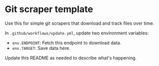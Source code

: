 # Git scraper template

Use this for simple git scrapers that download and track files over time.

In `.github/workflows/update.yml`, update two environment variables:

- `env.ENDPOINT`: Fetch this endpoint to download data.
- `env.TARGET`: Save data here.

Update this README as needed to describe what's happening.
